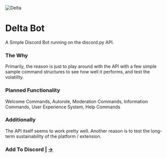 ![Delta](https://cdn.discordapp.com/avatars/481923206848970803/394817ba790d2fbb9c36715a7ec00576.png)


# Delta Bot
A Simple Discord Bot running on the discord.py API.

### The Why
Primarily, the reason is just to play around with the API with a few simple sample command structures to see how well it performs, and test the volatility.

### Planned Functionality
Welcome Commands, Autorole, Moderation Commands, Information Commands, User Experience System, Help Commands 

### Additionally
The API itself seems to work pretty well. Another reason is to test the long-term sustainability of the platform / extension.

### Add To Discord | [->](https://discordapp.com/oauth2/authorize?client_id=481923206848970803&scope=bot&permissions=8/)

